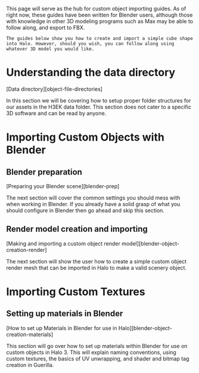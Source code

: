 This page will serve as the hub for custom object importing guides. As of right now, these guides have been written for Blender users, although those with knowledge in other 3D modeling programs such as Max may be able to follow along, and export to FBX.

```.alert
The guides below show you how to create and import a simple cube shape into Halo. However, should you wish, you can follow along using whatever 3D model you would like.
```

# Understanding the data directory
[Data directory][object-file-directories]

In this section we will be covering how to setup proper folder structures for our assets in the H3EK data folder. This section does not cater to a specific 3D software and can be read by anyone.

# Importing Custom Objects with Blender
## Blender preparation
[Preparing your Blender scene][blender-prep]

The next section will cover the common settings you should mess with when working in Blender. If you already have a solid grasp of what you should configure in Blender then go ahead and skip this section. 

## Render model creation and importing
[Making and importing a custom object render model][blender-object-creation-render]

The next section will show the user how to create a simple custom object render mesh that can be imported in Halo to make a valid scenery object.

# Importing Custom Textures
## Setting up materials in Blender
[How to set up Materials in Blender for use in Halo][blender-object-creation-materials]

This section will go over how to set up materials within Blender for use on custom objects in Halo 3. This will explain naming conventions, using custom textures, the basics of UV unwrapping, and shader and bitmap tag creation in Guerilla.